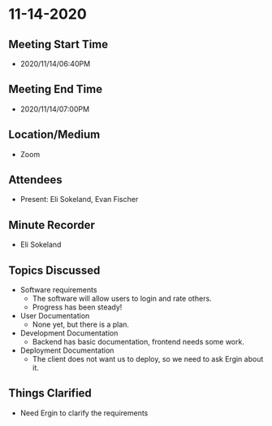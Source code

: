 # 11-14-2020
## Meeting Start Time
- 2020/11/14/06:40PM

## Meeting End Time
- 2020/11/14/07:00PM

## Location/Medium
- Zoom

## Attendees
- Present: Eli Sokeland, Evan Fischer

## Minute Recorder
- Eli Sokeland

## Topics Discussed
- Software requirements
  - The software will allow users to login and rate others.
  - Progress has been steady!
- User Documentation
  - None yet, but there is a plan.
- Development Documentation
  - Backend has basic documentation, frontend needs some work.
- Deployment Documentation
  - The client does not want us to deploy, so we need to ask Ergin about it.

## Things Clarified
- Need Ergin to clarify the requirements 
  
